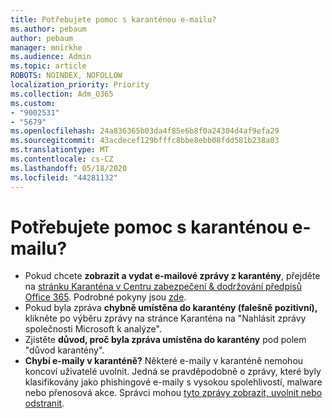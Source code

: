 ```yaml
---
title: Potřebujete pomoc s karanténou e-mailu?
ms.author: pebaum
author: pebaum
manager: mnirkhe
ms.audience: Admin
ms.topic: article
ROBOTS: NOINDEX, NOFOLLOW
localization_priority: Priority
ms.collection: Adm_O365
ms.custom:
- "9002531"
- "5679"
ms.openlocfilehash: 24a836365b03da4f85e6b8f0a24304d4af9efa29
ms.sourcegitcommit: 43acdecef129bfffc8bbe8ebb08fdd581b238a03
ms.translationtype: MT
ms.contentlocale: cs-CZ
ms.lasthandoff: 05/18/2020
ms.locfileid: "44281132"
---
```

# <a name="need-help-with-email-quarantine"></a>Potřebujete pomoc s karanténou e-mailu?

- Pokud chcete **zobrazit a vydat e-mailové zprávy z karantény**, přejděte na [stránku Karanténa v Centru zabezpečení & dodržování předpisů Office 365](https://protection.office.com/quarantine). Podrobné pokyny jsou [zde](https://docs.microsoft.com/microsoft-365/security/office-365-security/find-and-release-quarantined-messages-as-a-user?view=o365-worldwide#view-your-quarantined-messages).
- Pokud byla zpráva **chybně umístěna do karantény (falešně pozitivní),** klikněte po výběru zprávy na stránce Karanténa na "Nahlásit zprávy společnosti Microsoft k analýze". 
- Zjistěte **důvod, proč byla zpráva umístěna do karantény** pod polem "důvod karantény".
- **Chybí e-maily v karanténě?** Některé e-maily v karanténě nemohou koncoví uživatelé uvolnit. Jedná se pravděpodobně o zprávy, které byly klasifikovány jako phishingové e-maily s vysokou spolehlivostí, malware nebo přenosová akce. Správci mohou [tyto zprávy zobrazit, uvolnit nebo odstranit](https://docs.microsoft.com/microsoft-365/security/office-365-security/manage-quarantined-messages-and-files?view=o365-worldwide). 

